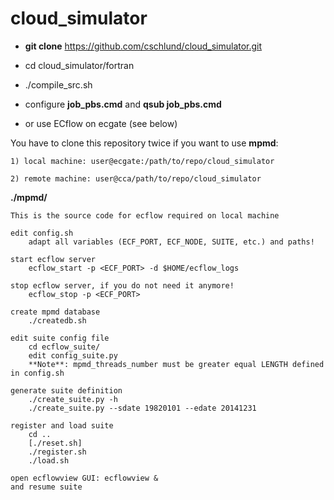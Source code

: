 
# cloud_simulator

  * **git clone** https://github.com/cschlund/cloud_simulator.git
  
  * cd cloud_simulator/fortran
  
  * ./compile_src.sh 
  
  * configure **job_pbs.cmd** and **qsub job_pbs.cmd**
  
  * or use ECflow on ecgate (see below)


You have to clone this repository twice if you want to use **mpmd**:

    1) local machine: user@ecgate:/path/to/repo/cloud_simulator

    2) remote machine: user@cca/path/to/repo/cloud_simulator


**./mpmd/**

    This is the source code for ecflow required on local machine

    edit config.sh
        adapt all variables (ECF_PORT, ECF_NODE, SUITE, etc.) and paths!

    start ecflow server
        ecflow_start -p <ECF_PORT> -d $HOME/ecflow_logs

    stop ecflow server, if you do not need it anymore!
        ecflow_stop -p <ECF_PORT>

    create mpmd database
        ./createdb.sh    

    edit suite config file
        cd ecflow_suite/
        edit config_suite.py
        **Note**: mpmd_threads_number must be greater equal LENGTH defined in config.sh

    generate suite definition
        ./create_suite.py -h
        ./create_suite.py --sdate 19820101 --edate 20141231

    register and load suite
        cd ..
        [./reset.sh]
        ./register.sh
        ./load.sh

    open ecflowview GUI: ecflowview &
    and resume suite
